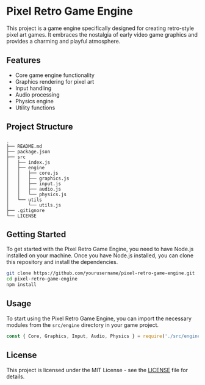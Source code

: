 # Pixel Retro Game Engine

This project is a game engine specifically designed for creating retro-style pixel art games. It embraces the nostalgia of early video game graphics and provides a charming and playful atmosphere.

## Features

- Core game engine functionality
- Graphics rendering for pixel art
- Input handling
- Audio processing
- Physics engine
- Utility functions

## Project Structure

```
.
├── README.md
├── package.json
├── src
│   ├── index.js
│   ├── engine
│   │   ├── core.js
│   │   ├── graphics.js
│   │   ├── input.js
│   │   ├── audio.js
│   │   └── physics.js
│   └── utils
│       └── utils.js
├── .gitignore
└── LICENSE
```

## Getting Started

To get started with the Pixel Retro Game Engine, you need to have Node.js installed on your machine. Once you have Node.js installed, you can clone this repository and install the dependencies.

```bash
git clone https://github.com/yourusername/pixel-retro-game-engine.git
cd pixel-retro-game-engine
npm install
```

## Usage

To start using the Pixel Retro Game Engine, you can import the necessary modules from the `src/engine` directory in your game project.

```javascript
const { Core, Graphics, Input, Audio, Physics } = require('./src/engine');
```

## License

This project is licensed under the MIT License - see the [LICENSE](LICENSE) file for details.
